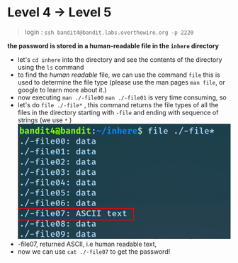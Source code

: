 # Level 4 → Level 5

> login : `ssh bandit4@bandit.labs.overthewire.org -p 2220`

**the password is stored in a human-readable file in the `inhere` directory**

- let's `cd inhere` into the directory and see the contents of the directory using the `ls` command
- to find the _human readable_ file, we can use the command `file` this is used to determine the file type (please use the man pages `man file`, or google to learn more about it.)
- now executing `man ./-file00` `man ./-file01` is very time consuming, so
- let's do `file ./-file*` , this command returns the file types of all the files in the directory starting with `-file`
and ending with sequence of strings (we use `*` )
	![lvl_4](lvl_4.png)
- -file07, returned ASCII, i.e human readable text,
- now we can use `cat ./-file07` to get the password!